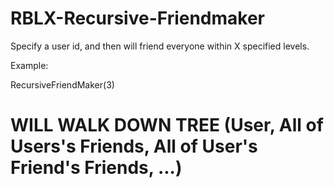 # RBLX-Recursive-Friendmaker
Specify a user id, and then will friend everyone within X specified levels. 

Example:

RecursiveFriendMaker(3)
# WILL WALK DOWN TREE (User, All of Users's Friends, All of User's Friend's Friends, ...)
